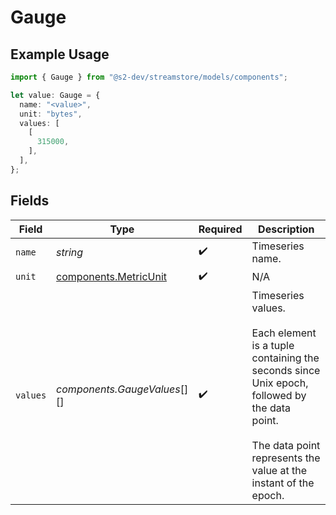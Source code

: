 # Gauge

## Example Usage

```typescript
import { Gauge } from "@s2-dev/streamstore/models/components";

let value: Gauge = {
  name: "<value>",
  unit: "bytes",
  values: [
    [
      315000,
    ],
  ],
};
```

## Fields

| Field                                                                                                                                                                              | Type                                                                                                                                                                               | Required                                                                                                                                                                           | Description                                                                                                                                                                        |
| ---------------------------------------------------------------------------------------------------------------------------------------------------------------------------------- | ---------------------------------------------------------------------------------------------------------------------------------------------------------------------------------- | ---------------------------------------------------------------------------------------------------------------------------------------------------------------------------------- | ---------------------------------------------------------------------------------------------------------------------------------------------------------------------------------- |
| `name`                                                                                                                                                                             | *string*                                                                                                                                                                           | :heavy_check_mark:                                                                                                                                                                 | Timeseries name.                                                                                                                                                                   |
| `unit`                                                                                                                                                                             | [components.MetricUnit](../../models/components/metricunit.md)                                                                                                                     | :heavy_check_mark:                                                                                                                                                                 | N/A                                                                                                                                                                                |
| `values`                                                                                                                                                                           | *components.GaugeValues*[][]                                                                                                                                                       | :heavy_check_mark:                                                                                                                                                                 | Timeseries values.<br/><br/>Each element is a tuple containing the seconds since Unix epoch, followed by the data<br/>point.<br/><br/>The data point represents the value at the instant of the epoch. |